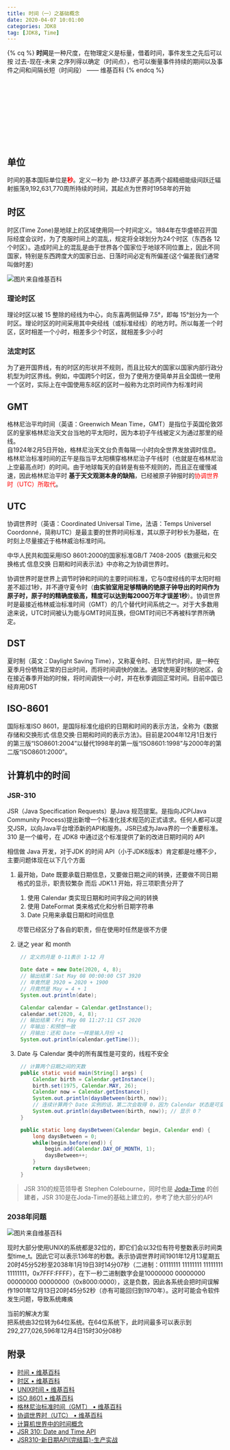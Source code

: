```yaml
---
title: 时间（一）之基础概念
date: 2020-04-07 10:01:00
categories: JDK8
tag: [JDK8, Time]
---
```


{% cq %}
**时间**是一种尺度，在物理定义是标量，借着时间，事件发生之先后可以按 过去-现在-未来 之序列得以确定（时间点），也可以衡量事件持续的期间以及事件之间和间隔长短（时间段） —— 维基百科
{% endcq %}

<!-- more -->

<div class="cleanslate w24tz-current-time w24tz-middle" style="display: inline-block !important; visibility: hidden !important; min-width:300px !important; min-height:145px !important;"><p><a href="//24timezones.com/%E6%9D%AD%E5%B7%9E/%E6%97%B6%E9%97%B4" style="text-decoration: none" class="clock24" id="tz24-1586261878-c1501-eyJob3VydHlwZSI6IjI0Iiwic2hvd2RhdGUiOiIxIiwic2hvd3NlY29uZHMiOiIxIiwiY29udGFpbmVyX2lkIjoiY2xvY2tfYmxvY2tfY2I1ZThjNmY3NjBkMDNhIiwidHlwZSI6ImRiIiwibGFuZyI6InpoIn0=" title="杭州 時間" target="_blank" rel="nofollow" herf="https://24timezones.com/clock-widget/digital"></a></p><div id="clock_block_cb5e8c6f760d03a"></div></div>
<script type="text/javascript" src="//w.24timezones.com/l.js" async></script>

## 单位

时间的基本国际单位是<font color=red>**秒**</font>。定义一秒为 *铯-133原子* 基态两个超精细能级间跃迁辐射振荡9,192,631,770周所持续的时间，其起点为世界时1958年的开始

## 时区

时区(Time Zone)是地球上的区域使用同一个时间定义。1884年在华盛顿召开国际经度会议时，为了克服时间上的混乱，规定将全球划分为24个时区（东西各 12 个时区）。造成时间上的混乱是由于世界各个国家位于地球不同位置上，因此不同国家，特别是东西跨度大的国家日出、日落时间必定有所偏差(这个偏差我们通常叫做时差)

![图片来自维基百科](https://res.cloudinary.com/incoder/image/upload/v1586272206/blog/time-zone.png)

### 理论时区

理论时区以被 15 整除的经线为中心，向东喜两侧延伸 7.5°，即每 15°划分为一个时区。理论时区的时间采用其中央经线（或标准经线）的地方时。所以每差一个时区，区时相差一个小时，相差多少个时区，就相差多少小时

### 法定时区

为了避开国界线，有的时区的形状并不规则，而且比较大的国家以国家内部行政分机型为时区界线。例如，中国跨5个时区，但为了使用方便简单并且全国统一使用一个区时，实际上在中国使用东8区的区时一般称为北京时间作为标准时间

## GMT

格林尼治平均时间（英语：Greenwich Mean Time，GMT）是指位于英国伦敦郊区的皇家格林尼治天文台当地的平太阳时，因为本初子午线被定义为通过那里的经线。  
自1924年2月5日开始，格林尼治天文台负责每隔一小时向全世界发放调时信息。  
格林尼治标准时间的正午是指当平太阳横穿格林尼治子午线时（也就是在格林尼治上空最高点时）的时间。由于地球每天的自转是有些不规则的，而且正在缓慢减速，因此格林尼治平时 **基于天文观测本身的缺陷**，已经被原子钟报时的<font color=red>协调世界时（UTC）所取代</font>。

## UTC

协调世界时（英语：Coordinated Universal Time，法语：Temps Universel Coordonné，简称UTC）是最主要的世界时间标准，其以原子时秒长为基础，在时刻上尽量接近于格林威治标准时间。

中华人民共和国采用ISO 8601:2000的国家标准GB/T 7408-2005《数据元和交换格式 信息交换 日期和时间表示法》中亦称之为协调世界时。

协调世界时是世界上调节时钟和时间的主要时间标准，它与0度经线的平太阳时相差不超过1秒，并不遵守夏令时（**由实验室用足够精确的铯原子钟导出的时间作为原子时，原子时的精确度极高，精度可以达到每2000万年才误差1秒**）。协调世界时是最接近格林威治标准时间（GMT）的几个替代时间系统之一。对于大多数用途来说，UTC时间被认为能与GMT时间互换，但GMT时间已不再被科学界所确定。

## DST

夏时制（英文：Daylight Saving Time），又称夏令时、日光节约时间，是一种在夏季月份牺牲正常的日出时间，而将时间调快的做法。通常使用夏时制的地区，会在接近春季开始的时候，将时间调快一小时，并在秋季调回正常时间。目前中国已经弃用DST

## ISO-8601

国际标准ISO 8601，是国际标准化组织的日期和时间的表示方法，全称为《数据存储和交换形式·信息交换·日期和时间的表示方法》。目前是2004年12月1日发行的第三版“ISO8601:2004”以替代1998年的第一版“ISO8601:1998”与2000年的第二版“ISO8601:2000”。

## 计算机中的时间

### JSR-310

JSR（Java Specification Requests）是Java 规范提案。是指向JCP(Java Community Process)提出新增一个标准化技术规范的正式请求。任何人都可以提交JSR，以向Java平台增添新的API和服务。JSR已成为Java界的一个重要标准。310 是一个编号，在 JDK8 中通过这个标准提供了新的改进日期时间的 API

相信做 Java 开发，对于JDK 的时间 API（小于JDK8版本）肯定都是吐槽不少，主要问题体现在以下几个方面

1. 最开始，Date 既要承载日期信息，又要做日期之间的转换，还要做不同日期格式的显示，职责较繁杂
   而后 JDK1.1 开始，将三项职责分开了
   1. 使用 Calendar 类实现日期和时间字段之间的转换
   2. 使用 DateFormat 类来格式化和分析日期字符串
   3. Date 只用来承载日期和时间信息

    尽管已经区分了各自的职责，但在使用时任然是很不方便
2. 谜之 year 和 month
   ```java
    // 定义的月是 0-11表示 1-12 月

    Date date = new Date(2020, 4, 8);
    // 输出结果：Sat May 08 00:00:00 CST 3920
    // 年竟然是 3920 = 2020 + 1900
    // 月竟然是 May = 4 + 1
    System.out.println(date);

    Calendar calendar = Calendar.getInstance();
    calendar.set(2020, 4, 8);
    // 输出结果：Fri May 08 11:27:11 CST 2020
    // 年输出：和预想一致
    // 月输出：还和 Date 一样是输入月份 +1 
    System.out.println(calendar.getTime());
   ```
3. Date 与 Calendar 类中的所有属性是可变的，线程不安全
   ```java
    // 计算两个日期之间的天数
    public static void main(String[] args) {
        Calendar birth = Calendar.getInstance();
        birth.set(1975, Calendar.MAY, 26);
        Calendar now = Calendar.getInstance();
        System.out.println(daysBetween(birth, now));
        // 连续计算两个 Date 实例的话，第二次会取得 0，因为 Calendar 状态是可变的
        System.out.println(daysBetween(birth, now)); // 显示 0？
    }

    public static long daysBetween(Calendar begin, Calendar end) {
        long daysBetween = 0;
        while(begin.before(end)) {
            begin.add(Calendar.DAY_OF_MONTH, 1);
            daysBetween++;
        }
        return daysBetween;
    }
   ```

>JSR 310的规范领导者 Stephen Colebourne，同时也是 [Joda-Time](https://www.joda.org/joda-time/) 的创建者，JSR 310是在Joda-Time的基础上建立的，参考了绝大部分的API

### 2038年问题

![图片来自维基百科](https://res.cloudinary.com/incoder/image/upload/v1586313844/blog/year_2038_problem.gif)

现时大部分使用UNIX的系统都是32位的，即它们会以32位有符号整数表示时间类型time_t。因此它可以表示136年的秒数。表示协调世界时间1901年12月13星期五20时45分52秒至2038年1月19日3时14分07秒（二进制：01111111 11111111 11111111 11111111，0x7FFF:FFFF），在下一秒二进制数字会是10000000 00000000 00000000 00000000（0x8000:0000），这是负数，因此各系统会把时间误解作1901年12月13日20时45分52秒（亦有可能回归到1970年）。这时可能会令软件发生问题，导致系统瘫痪

当前的解决方案  
把系统由32位转为64位系统。在64位系统下，此时间最多可以表示到292,277,026,596年12月4日15时30分08秒

## 附录

* [时间 • 维基百科](https://zh.wikipedia.org/wiki/%E6%97%B6%E9%97%B4)
* [时区 • 维基百科](https://zh.wikipedia.org/wiki/%E6%97%B6%E5%8C%BA)
* [UNIX时间 • 维基百科](https://zh.wikipedia.org/wiki/UNIX%E6%97%B6%E9%97%B4)
* [ISO 8601 • 维基百科](https://zh.wikipedia.org/wiki/ISO_8601)
* [格林尼治标准时间（GMT） •  维基百科](https://zh.wikipedia.org/wiki/%E6%A0%BC%E6%9E%97%E5%B0%BC%E6%B2%BB%E6%A8%99%E6%BA%96%E6%99%82%E9%96%93)
* [协调世界时（UTC） • 维基百科](https://zh.wikipedia.org/wiki/%E5%8D%8F%E8%B0%83%E4%B8%96%E7%95%8C%E6%97%B6)
* [计算机世界中的时间概念](https://blog.csdn.net/taolong1/article/details/20742613)
* [JSR 310: Date and Time API](https://jcp.org/en/jsr/detail?id=310)
* [JSR310-新日期API(完结篇)-生产实战](http://throwable.club/2020/03/02/java-jsr310-in-action/)